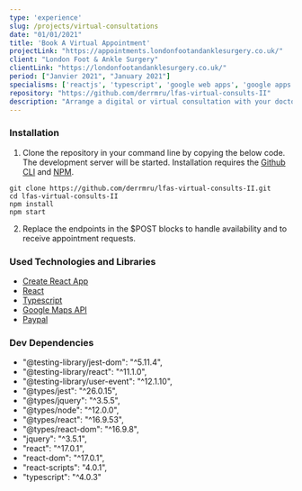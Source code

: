 ```yaml
---
type: 'experience'
slug: /projects/virtual-consultations
date: "01/01/2021"
title: 'Book A Virtual Appointment'
projectLink: "https://appointments.londonfootandanklesurgery.co.uk/"
client: "London Foot & Ankle Surgery"
clientLink: "https://londonfootandanklesurgery.co.uk/"
period: ["Janvier 2021", "January 2021"]
specialisms: ['reactjs', 'typescript', 'google web apps', 'google apps script']
repository: "https://github.com/derrmru/lfas-virtual-consults-II"
description: "Arrange a digital or virtual consultation with your doctor online, built for The London Foot & Ankle Surgery in London."
---
```


### Installation

1. Clone the repository in your command line by copying the below code. The development server will be started. Installation requires the [Github CLI](https://docs.github.com/en/github/creating-cloning-and-archiving-repositories/cloning-a-repository) and [NPM](https://www.npmjs.com/).

```
git clone https://github.com/derrmru/lfas-virtual-consults-II.git
cd lfas-virtual-consults-II
npm install
npm start
```

2. Replace the endpoints in the $POST blocks to handle availability and to receive appointment requests.

### Used Technologies and Libraries

- [Create React App](https://github.com/facebook/create-react-app)
- [React](https://reactjs.org/)
- [Typescript](https://www.typescriptlang.org/)
- [Google Maps API](https://developers.google.com/maps/documentation)
- [Paypal](https://developer.paypal.com/home)

### Dev Dependencies

 - "@testing-library/jest-dom": "^5.11.4",
 - "@testing-library/react": "^11.1.0",
 - "@testing-library/user-event": "^12.1.10",
 - "@types/jest": "^26.0.15",
 - "@types/jquery": "^3.5.5",
 - "@types/node": "^12.0.0",
 - "@types/react": "^16.9.53",
 - "@types/react-dom": "^16.9.8",
 - "jquery": "^3.5.1",
 - "react": "^17.0.1",
 - "react-dom": "^17.0.1",
 - "react-scripts": "4.0.1",
 - "typescript": "^4.0.3"